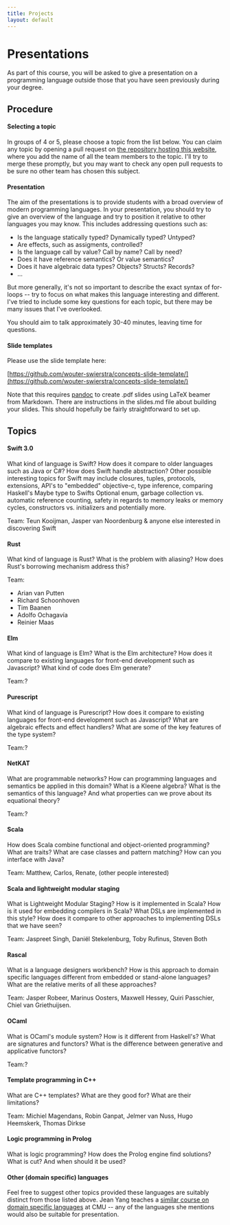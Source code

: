 ```yaml
---
title: Projects
layout: default
---
```


# Presentations

As part of this course, you will be asked to give a presentation on a
programming language outside those that you have seen previously
during your degree.

## Procedure


#### Selecting a topic

In groups of 4 or 5, please choose a topic from the list below. You
can claim any topic by opening a pull request on
[the repository hosting this website](https://github.com/wouter-swierstra/2016-CPD),
where you add the name of all the team members to the topic. I'll try
to merge these promptly, but you may want to check any open pull
requests to be sure no other team has chosen this subject.

#### Presentation

The aim of the presentations is to provide students with a broad
overview of modern programming languages. In your presentation, you
should try to give an overview of the language and try to position it
relative to other languages you may know. This includes addressing
questions such as:

* Is the language statically typed? Dynamically typed? Untyped?
* Are effects, such as assigments, controlled?
* Is the language call by value? Call by name? Call by need? 
* Does it have reference semantics? Or value semantics?
* Does it have algebraic data types? Objects? Structs? Records?
* ...

But more generally, it's not so important to describe the exact syntax
of for-loops -- try to focus on what makes this language interesting
and different. I've tried to include some key questions for each
topic, but there may be many issues that I've overlooked.

You should aim to talk approximately 30-40 minutes, leaving time for
questions.

#### Slide templates

Please use the slide template here:

[https://github.com/wouter-swierstra/concepts-slide-template/](https://github.com/wouter-swierstra/concepts-slide-template/)

Note that this requires [pandoc](http://pandoc.org/) to create .pdf
slides using LaTeX beamer from Markdown. There are instructions in the
slides.md file about building your slides. This should hopefully be
fairly straightforward to set up.

## Topics

#### Swift 3.0

What kind of language is Swift? How does it compare to older languages 
such as Java or C#? How does Swift handle abstraction?  Other possible
interesting topics for Swift may include closures, tuples, protocols, 
extensions, API's to "embedded" objective-c, type inference, comparing 
Haskell's Maybe type to Swifts Optional enum, garbage collection vs. 
automatic reference counting, safety in regards to memory leaks or memory
cycles, constructors vs. initializers and potentially more.

Team: Teun Kooijman, Jasper van Noordenburg & anyone else interested in discovering Swift

#### Rust

What kind of language is Rust? What is the problem with aliasing? How
does Rust's borrowing mechanism address this?

Team:
* Arian van Putten
* Richard Schoonhoven
* Tim Baanen
* Adolfo Ochagavía
* Reinier Maas

#### Elm

What kind of language is Elm? What is the Elm architecture? How does
it compare to existing languages for front-end development such as
Javascript? What kind of code does Elm generate?

Team:?

#### Purescript

What kind of language is Purescript? How does it compare to existing
languages for front-end development such as Javascript? What are
algebraic effects and effect handlers? What are some of the key
features of the type system?

Team:?

#### NetKAT

What are programmable networks? How can programming languages and
semantics be applied in this domain? What is a Kleene algebra? What is
the semantics of this language? And what properties can we prove about
its equational theory?

Team:?

#### Scala

How does Scala combine functional and object-oriented programming?
What are traits? What are case classes and pattern matching? How can
you interface with Java?

Team: Matthew, Carlos, Renate, (other people interested)

#### Scala and lightweight modular staging

What is Lightweight Modular Staging? How is it implemented in Scala?
How is it used for embedding compilers in Scala? What DSLs are
implemented in this style? How does it compare to other approaches to
implementing DSLs that we have seen?

Team: Jaspreet Singh, Daniël Stekelenburg, Toby Rufinus, Steven Both

#### Rascal

What is a language designers workbench? How is this approach to domain
specific languages different from embedded or stand-alone languages?
What are the relative merits of all these approaches?

Team: Jasper Robeer, Marinus Oosters, Maxwell Hessey, Quiri Passchier, Chiel van Griethuijsen.

#### OCaml

What is OCaml's module system? How is it different from Haskell's?
What are signatures and functors? What is the difference between
generative and applicative functors?

Team:?

#### Template programming in C++

What are C++ templates? What are they good for? What are their
limitations?

Team: Michiel Magendans, Robin Ganpat, Jelmer van Nuss, Hugo Heemskerk, Thomas Dirkse

#### Logic programming in Prolog

What is logic programming? How does the Prolog engine find solutions?
What is cut? And when should it be used?

#### Other (domain specific) languages

Feel free to suggest other topics provided these languages are
suitably distinct from those listed above. Jean Yang teaches a
[similar course on domain specific languages](https://www.cs.cmu.edu/~jyang2/courses/fall16/15819/syllabus.html)
at CMU -- any of the languages she mentions would also be suitable for
presentation.

